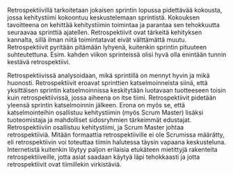 Retrospektiivillä tarkoitetaan jokaisen sprintin lopussa pidettävää kokousta, jossa kehitystiimi kokoontuu keskustelemaan sprintistä. Kokouksen tavoitteena on kehittää kehitystiimin toimintaa ja parantaa sen tehokkuutta seuraavaa sprinttiä ajatellen. Retrospektiivit ovat tärkeitä kehityksen kannalta, sillä ilman niitä toimintatavat eivät välttämättä muutu. Retrospektiivit pyritään pitämään lyhyenä, kuitenkin sprintin pituuteen suhteutettuna. Esim. kahden viikon sprinteissä olisi hyvä olla enintään tunnin kestävä retrospektiivi.

Retrospektiivissä analysoidaan, mikä sprintillä on mennyt hyvin ja mikä huonosti. Retrospektiivit eroavat sprinttien katselmoinneista siinä, että yksittäisen sprintin katselmoinnissa keskitytään luotavaan tuotteeseen toisin kuin retrospektiivissä, jossa aiheena on itse tiimi. Retrospektiivit pidetään yleensä sprintin katselmoinnin jälkeen. Erona on myös se, että katselmointeihin osallistuu kehitystiimin (myös Scrum Master) lisäksi tuoteomistaja ja mahdolliset sidosryhmien tärkeimmät edustajat. Retrospektiiviin osallistuu kehitystiimi, ja Scrum Master johtaa retrospektiiviä. Mitään formaattia retrospektiiville ei ole Scrumissa määrätty, eli retrospektiivin voi toteuttaa tiimin halutessa täysin vapaana keskusteluna. Internetistä kuitenkin löytyy paljon erilaisia etukäteen mietittyjä rakenteita retrospektiiveille, jotta asiat saadaan käytyä läpi tehokkaasti ja jotta retrospektiivit ovat tiimillekin virkistäviä.
